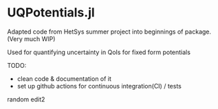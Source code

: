 # UQPotentials.jl

Adapted code from HetSys summer project into beginnings of package. (Very much WIP)

Used for quantifying uncertainty in QoIs for fixed form potentials

TODO: 
- clean code & documentation of it
- set up github actions for continuous integration(CI) / tests

random edit2
